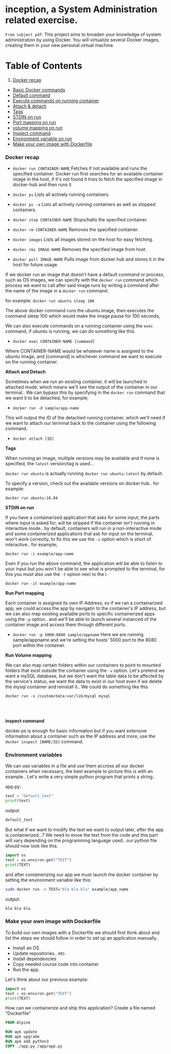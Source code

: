 # inception, a System Administration related exercise.
` From subject pdf `: This project aims to broaden your knowledge of system administration by using Docker. You will virtualize several Docker images, creating them in your new personal virtual machine.

# Table of Contents
1. [Docker recap](#docker_recap)
  + [Basic Docker commands](#docker_recap)
  + [Default command](#default_command)
  + [Execute commands on running container](#running_containers)
  + [Attach & detach](#attach_detach)
  + [Tags](tags)
  + [STDIN on run](#stdin_on_run)
  + [Port mapping on run](#port_mapping_on_run)
  + [volume mapping on run](#volume_mapping_on_run)
  + [Inspect command](#inspect)
  + [Environment variable on run](#env_variables_on_run)
  + [Make your own image with Dockerfile](#dockerfile)

<a name="docker_recap"></a>
### Docker recap
+ `docker run CONTAINER-NAME`
  Fetches if not available and runs the specified container.
Docker run first searches for an available container image in the host, if it's not found it tries to fetch the specified image in docker-hub and then runs it

+ `docker ps`
  Lists all actively running containers.
+ `docker ps -a`
  Lists all actively running containers as well as stopped containers.
+ `docker stop CONTAINER-NAME`
  Stops/halts the specified container.
+ `docker rm CONTAINER-NAME`
  Removes the specified container.
+ `docker images`
  Lists all images stored on the host for easy fetching.
+ `docker rmi IMAGE-NAME`
  Removes the specified image from host.
+ `docker pull IMAGE-NAME`
  Pulls image from docker hub and stores it in the host for future usage.
  

<a name="default_command"></a>
If we docker run an image that doesn't have a default command or process, such as OS images, we can specify with the `docker run` command which process we want to call after said image runs by writing a command after the name of the image in a `docker run` command.

for example: `docker run ubuntu sleep 100`

The above docker command runs the ubuntu image, then executes the command sleep 100 which would make the image pause for 100 seconds,

<a name="running_containers"></a>
We can also execute commands on a running container using the `exec` command, if ubuntu is running, we can do something like this.

+ `docker exec CONTAINER-NAME [command]`

Where CONTAINER-NAME would be whatever name is assigned to the ubuntu image, and [command] is whichever command we want to execute on the running container.

<a name="attach_detach"></a>
**Attach and Detach**

Sometimes when we run an existing container, it will be launched in attached mode, which means we'll see the output of the container in our terminal.. We can bypass this by specifying in the `docker run` command that we want it to be detached, for example; 

+ `docker run -d sample/app-name`

This will output the ID of the detached running container, which we'll need if we want to attach our terminal back to the container using the following command.

+ `docker attach [ID]` 

<a name="tags"></a>
**Tags**

When running an image, multiple versions may be available and if none is specified, the `latest` version/tag is used... 

`docker run ubuntu` is actually running `docker run ubuntu:latest` by default.

To specify a version, check out the available versions on docker hub.. for example:

`docker run ubuntu:16.04`

 <a name="stdin_on_run"></a>
**STDIN on run**

If you have a containarized application that asks for some input, the parts where input is asked for, will be skipped if the container isn't running in interactive mode.. by default, containers will run in a non-interactive mode and some containerized applications that ask for input on the terminal, won't work correctly, to fix this we use the `-i` option which is short of interactive.. for example;

`docker run -i example/app-name`

Even if you run the above command, the application will be able to listen to your input but you won't be able to see what is prompted to the terminal, for this you must also use the `-t` option next to the i.

`docker run -it example/app-name`


<a name="port_mapping_on_run"></a>
**Run Port mapping**

Each container is assigned its own IP Address, so if we ran a containarized app, we could access the app by navigatin to the container's IP address, but we can also map existing available ports to specific containerized apps using the `-p` option.. and we'll be able to launch several instanced of the container image  and access them through different ports.

+ `docker run -p 5000:8080 sample/appname` Here we are running sample/appname and we're setting the hosts' 5000 port to the 8080 port within the container.

<a name="volume_mapping_on_run"></a>
**Run Volume mapping**

We can also map certain folders within our containers to point to mounted folders that exist outside the container using the `-v` option.
Let's pretend we want a mySQL database, but we don't want the table data to be affected by the service's status, we want the data to exist in our host even if we delete the mysql container and reinstall it.. We could do something like this

`docker run -v /custom/data:var/lib/mysql mysql`


<br /><br />

<a name="inspect"></a>
**inspect command**

docker ps is enough for basic information but if you want extensive information about a container such as the IP address and more, use the `docker inspect [NAME/ID]` command.

<a name="env_variables_on_run"></a>
### Environment variables

We can use variables in a file and use them accross all our docker containers when necessary, the best example to picture this is with an example.. Let's write a very simple python program that prints a string..

app.py:
```python
text = "default_text"
print(text)
```

output:
```bash
default_text
```

But what if we want to modify the text we want to output later, after the app is containerized...? We need to move the text from the code and this part will vary depending on the programming language used.. our python file should now look like this.

```python
import os
text = os.environ.get("TEXT")
print(TEXT)
```

and after containerizing our app we must launch the docker container by setting the environment variable like this:

```bash
sudo docker run -e TEXT="bla bla bla" example/app_name
```

output:
```bash
bla bla bla
```
<a name="dockerfile"></a>
### Make your own image with Dockerfile

To build our own images with a Dockerfile we should first think about and list the steps we should follow in order to set up an application manually..

+ Install an OS
+ Update repositories.. etc.
+ Install dependencies
+ Copy needed course code into container
+ Run the app.

Let's think about our previous example: 

```python
import os
text = os.environ.get("TEXT")
print(TEXT)
```

How can we containerize and ship this application? Create a file named "Dockerfile"

```Dockerfile
FROM Alpine

RUN apk update
RUN apk upgrade
RUN apk add python3
COPY ./app.py /app/app.py
```

